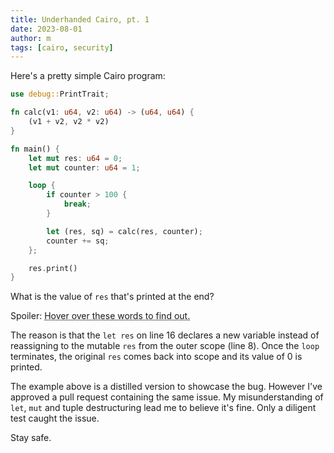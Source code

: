```yaml
---
title: Underhanded Cairo, pt. 1
date: 2023-08-01
author: m
tags: [cairo, security]
---
```


Here's a pretty simple Cairo program:

```rust
use debug::PrintTrait;

fn calc(v1: u64, v2: u64) -> (u64, u64) {
    (v1 + v2, v2 * v2)
}

fn main() {
    let mut res: u64 = 0;
    let mut counter: u64 = 1;

    loop {
        if counter > 100 {
            break;
        }

        let (res, sq) = calc(res, counter);
        counter += sq;
    };

    res.print()
}
```

What is the value of `res` that's printed at the end?

Spoiler: <abbr title="zero">Hover over these words to find out.</abbr>

The reason is that the `let res` on line 16 declares a new variable instead of reassigning to the mutable `res` from the outer scope (line 8). Once the `loop` terminates, the original `res` comes back into scope and its value of 0 is printed.

The example above is a distilled version to showcase the bug. However I've approved a pull request containing the same issue. My misunderstanding of `let`, `mut` and tuple destructuring lead me to believe it's fine. Only a diligent test caught the issue.

Stay safe.

